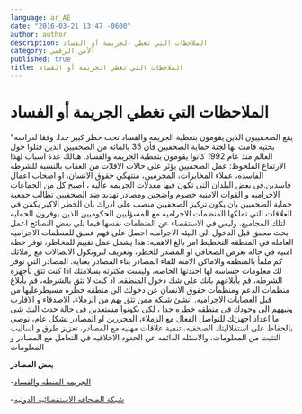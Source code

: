 ```yaml
---
language: ar_AE
date: "2016-03-21 13:47 -0600"
author: author
description: الملاحظات التي تغطي الجريمة أو الفساد
category: الأمن الرقمي
published: true
title: الملاحظات التي تغطي الجريمة أو الفساد
---
```



# الملاحظات التي تغطي الجريمة أو الفساد

"يقع الصحفييون الذين يقومون بتغطية الجريمه والفساد تحت خطر كبير جدا. وفقا لدراسه بحثيه قامت بها لجنة حماية الصحفيين فأن 35 بالمائه من الصحفيين الذين قتلوا حول العالم منذ عام 1992 كانوا يقومون بتغطية الجريمه والفساد. هنالك عدة اسباب لهذا اﻻرتفاع الملحوظ: عمل الصحفيين يؤثر على حالات اﻻفلات من العقاب بالنسبه للشرطه الفاسده، عملاء المخابرات، المجرمين، منتهكي حقوق اﻻنسان، او اصحاب اعمال فاسدين.في بعض البلدان التي تكون فيها معدلات الجريمه عاليه ، اصبح كل من الجماعات اﻻجراميه و القوات اﻻمنيه خصوم واضحين ومصادر تهديد ضد الصحفيين
تطالب جمعية حماية الصحفيين بان يكون تركيز الصحفيين منصب على ادراك بان الخطر اﻻكبر يكمن في العلاقات التي تملكها المنظمات اﻻجراميه مع المسؤليين الحكوميين الذين يوفرون الحمايه لتلك المجاميع، وليس في اﻻستقصاء عن المنظمات نفسها
فيما يلي بعض النصائح
اعمل بحث معمق قبل الدخول الى البيئه اﻻجراميه
احصل على فهم عميق للمنظمات اﻻجراميه العامله في المنطقه
التخطيط امر بالغ اﻻهميه: هذا يشمل عمل تقييم للمخاطر، توفر خطه امنيه في حالة تعرض الصحافي او المصدر للخطر، وتعريف لبروتكول اﻻتصاﻻت مع زملائك
كم ملمأ بالمنطقه والاماكن اﻻمنه للقاء المصادر
بناء المصادر بعنايه. المصادر التي توفر لك معلومات حساسه لها اجندتها الخاصه، وليست مكترثه بسلامتك
اذا كنت تثق بأجهزة الشرطه، قم بأبلاغهم بانك على شك دخول المنطقه. اذ كنت ﻻ تثق بالشرطه، قم بأبلاغ  منظمات الدعم ومنظمات حقوق اﻻنسان عن دخولك الى منطقه خطره مسيطرعليها من قبل العصابات اﻻجراميه.
انشئ شبكه ممن تثق بهم من الزملاء، اﻻصدقاء و الاقارب ونبههم الى وجودك في منطقه خطره جدا ، لكي يكونوا مستعدين في حالة حدث اليك شي ما
اعداد اجهزتك للتواصل الفعال مع الزملاء، المحررين او المصادر
بشكل عام، نوصي بالحفاظ على استقلاليتك الصحفيه، تنمية علاقات مهنيه مع المصادر، تعزيز طرق و اساليب التثبت من المعلومات، والاسئله الدائمه عن الحدود اﻻخلاقيه في التعامل مع المصادر و المعلومات

**بعض المصادر**

-[الجريمه المنظه والفساد](http://bit.ly/1NCcHG9)

-[شبكة الصحافه اﻻستقصائيه الدوليه](http://bit.ly/1oa7l0g)
